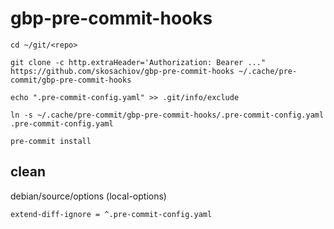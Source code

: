 # gbp-pre-commit-hooks

```
cd ~/git/<repo>

git clone -c http.extraHeader='Authorization: Bearer ..." https://github.com/skosachiov/gbp-pre-commit-hooks ~/.cache/pre-commit/gbp-pre-commit-hooks

echo ".pre-commit-config.yaml" >> .git/info/exclude

ln -s ~/.cache/pre-commit/gbp-pre-commit-hooks/.pre-commit-config.yaml .pre-commit-config.yaml

pre-commit install

```

## clean

debian/source/options (local-options)

`extend-diff-ignore = ^.pre-commit-config.yaml`